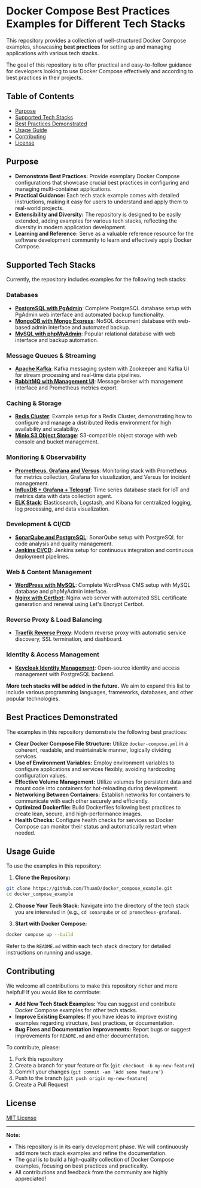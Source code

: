 # Docker Compose Best Practices Examples for Different Tech Stacks

This repository provides a collection of well-structured Docker Compose examples, showcasing **best practices** for setting up and managing applications with various tech stacks.

The goal of this repository is to offer practical and easy-to-follow guidance for developers looking to use Docker Compose effectively and according to best practices in their projects.

## Table of Contents

- [Purpose](#purpose)
- [Supported Tech Stacks](#supported-tech-stacks)
- [Best Practices Demonstrated](#best-practices-demonstrated)
- [Usage Guide](#usage-guide)
- [Contributing](#contributing)
- [License](#license)

## Purpose

* **Demonstrate Best Practices:** Provide exemplary Docker Compose configurations that showcase crucial best practices in configuring and managing multi-container applications.
* **Practical Guidance:** Each tech stack example comes with detailed instructions, making it easy for users to understand and apply them to real-world projects.
* **Extensibility and Diversity:** The repository is designed to be easily extended, adding examples for various tech stacks, reflecting the diversity in modern application development.
* **Learning and Reference:** Serve as a valuable reference resource for the software development community to learn and effectively apply Docker Compose.

## Supported Tech Stacks

Currently, the repository includes examples for the following tech stacks:

### **Databases**
* **[PostgreSQL with PgAdmin](postgresql/)**: Complete PostgreSQL database setup with PgAdmin web interface and automated backup functionality.
* **[MongoDB with Mongo Express](mongodb/)**: NoSQL document database with web-based admin interface and automated backup.
* **[MySQL with phpMyAdmin](mysql/)**: Popular relational database with web interface and backup automation.

### **Message Queues & Streaming**
* **[Apache Kafka](kafka/)**: Kafka messaging system with Zookeeper and Kafka UI for stream processing and real-time data pipelines.
* **[RabbitMQ with Management UI](rabbitmq/)**: Message broker with management interface and Prometheus metrics export.

### **Caching & Storage**
* **[Redis Cluster](redis-cluster/)**: Example setup for a Redis Cluster, demonstrating how to configure and manage a distributed Redis environment for high availability and scalability.
* **[Minio S3 Object Storage](minio/)**: S3-compatible object storage with web console and bucket management.

### **Monitoring & Observability**
* **[Prometheus, Grafana and Versus](prometheus-grafana-versus/)**: Monitoring stack with Prometheus for metrics collection, Grafana for visualization, and Versus for incident management.
* **[InfluxDB + Grafana + Telegraf](influxdb-grafana/)**: Time series database stack for IoT and metrics data with data collection agent.
* **[ELK Stack](elasticsearch-logstash-kibana/)**: Elasticsearch, Logstash, and Kibana for centralized logging, log processing, and data visualization.

### **Development & CI/CD**
* **[SonarQube and PostgreSQL](sonarqube/)**: SonarQube setup with PostgreSQL for code analysis and quality management.
* **[Jenkins CI/CD](jenkins/)**: Jenkins setup for continuous integration and continuous deployment pipelines.

### **Web & Content Management**
* **[WordPress with MySQL](wordpress/)**: Complete WordPress CMS setup with MySQL database and phpMyAdmin interface.
* **[Nginx with Certbot](certbot/)**: Nginx web server with automated SSL certificate generation and renewal using Let's Encrypt Certbot.

### **Reverse Proxy & Load Balancing**
* **[Traefik Reverse Proxy](traefik/)**: Modern reverse proxy with automatic service discovery, SSL termination, and dashboard.

### **Identity & Access Management**
* **[Keycloak Identity Management](keycloak/)**: Open-source identity and access management with PostgreSQL backend.

**More tech stacks will be added in the future.** We aim to expand this list to include various programming languages, frameworks, databases, and other popular technologies.

## Best Practices Demonstrated

The examples in this repository demonstrate the following best practices:

* **Clear Docker Compose File Structure:** Utilize `docker-compose.yml` in a coherent, readable, and maintainable manner, logically dividing services.
* **Use of Environment Variables:** Employ environment variables to configure applications and services flexibly, avoiding hardcoding configuration values.
* **Effective Volume Management:** Utilize volumes for persistent data and mount code into containers for hot-reloading during development.
* **Networking Between Containers:** Establish networks for containers to communicate with each other securely and efficiently.
* **Optimized Dockerfile:** Build Dockerfiles following best practices to create lean, secure, and high-performance images.
* **Health Checks:** Configure health checks for services so Docker Compose can monitor their status and automatically restart when needed.

## Usage Guide

To use the examples in this repository:

1. **Clone the Repository:**
```bash
git clone https://github.com/ThuanD/docker_compose_example.git
cd docker_compose_example
```

2. **Choose Your Tech Stack:** Navigate into the directory of the tech stack you are interested in (e.g., `cd sonarqube` or `cd prometheus-grafana`).

3. **Start with Docker Compose:**
```bash
docker compose up --build
```

Refer to the `README.md` within each tech stack directory for detailed instructions on running and usage.

## Contributing

We welcome all contributions to make this repository richer and more helpful! If you would like to contribute:

* **Add New Tech Stack Examples:** You can suggest and contribute Docker Compose examples for other tech stacks.
* **Improve Existing Examples:** If you have ideas to improve existing examples regarding structure, best practices, or documentation.
* **Bug Fixes and Documentation Improvements:** Report bugs or suggest improvements for `README.md` and other documentation.

To contribute, please:

1. Fork this repository
2. Create a branch for your feature or fix (`git checkout -b my-new-feature`)
3. Commit your changes (`git commit -am 'Add some feature'`)
4. Push to the branch (`git push origin my-new-feature`)
5. Create a Pull Request

## License

[MIT License](https://opensource.org/licenses/MIT)

---

**Note:**
* This repository is in its early development phase. We will continuously add more tech stack examples and refine the documentation.
* The goal is to build a high-quality collection of Docker Compose examples, focusing on best practices and practicality.
* All contributions and feedback from the community are highly appreciated!